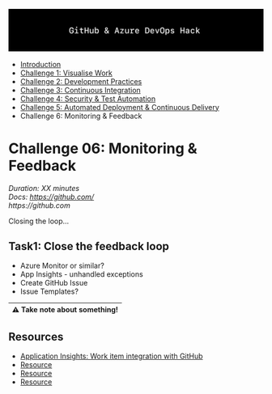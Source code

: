 ![Banner](../../resources/WelcomeBanner.png)

- [Introduction](/..../)
- [Challenge 1: Visualise Work](../../content/01_visualise_work)
- [Challenge 2: Development Practices](../../content/02_development_practices)
- [Challenge 3: Continuous Integration](../../content/03_continuous_integration)
- [Challenge 4: Security & Test Automation](../../content/04_security_and_test_automation)
- [Challenge 5: Automated Deployment & Continuous Delivery](../../content/05_automated_deployment)
- Challenge 6: Monitoring & Feedback

# Challenge 06: Monitoring & Feedback  
_Duration: XX minutes_  
_Docs:_ 
_https://github.com/_  
_https://github.com_  

Closing the loop...

## Task1: Close the feedback loop

- Azure Monitor or similar?
- App Insights - unhandled exceptions 
- Create GitHub Issue
- Issue Templates?

| :warning: Take note about something! |
| --- |

## Resources

- [Application Insights: Work item integration with GitHub](https://azure.microsoft.com/en-gb/blog/application-insights-work-item-integration-with-github/)
- [Resource](https://github.com)
- [Resource](https://github.com)
- [Resource](https://github.com)
